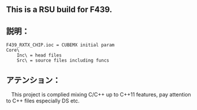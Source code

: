 ## This is a RSU build for F439.

## 説明：
```
F439_RXTX_CHIP.ioc = CUBEMX initial param
Core\
	Inc\ = head files
	Src\ = source files including funcs
```
## アテンション：
&ensp;&ensp;This project is complied mixing C/C++ up to C++11 features, pay attention to C++ files especially DS etc.
